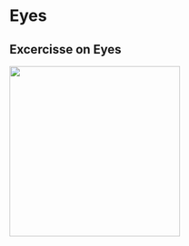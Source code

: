 # Eyes
## Excercisse on Eyes
<img src="https://cdn.pixabay.com/photo/2020/03/09/05/18/eye-4914536_960_720.png" width='300'/>

